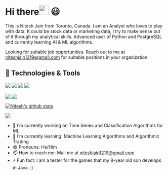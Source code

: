 # Hi there<img src="https://raw.githubusercontent.com/MartinHeinz/MartinHeinz/master/wave.gif" width="30px"> 😃


This is Nitesh Jain from Toronto, Canada. I am an Analyst who loves to play with data. It could be stock data or marketing data, I try to make sense out of it through my analytical skills. Advanced user of Python and PostgreSQL and currently learning AI & ML algorithms. 

Looking for suitable job opportunities. Reach out to me at niteshjain1219@gmail.com for suitable positions in your organization.


## 🔧 Technologies & Tools
![](https://img.shields.io/badge/Code-Python-informational?style=flat&logo=python&logoColor=white&color=2bbc8a)
![](https://img.shields.io/badge/Tools-PostgreSQL-informational?style=flat&logo=postgresql&logoColor=white&color=2bbc8a)
![](https://img.shields.io/badge/Tools-PowerBI-informational?style=flat&logo=PowerBI&logoColor=white&color=2bbc8a)
![](https://img.shields.io/badge/Tools-MSExcel-informational?style=flat&logo=MSExcel&logoColor=white&color=2bbc8a)

<a href="https://github.com/NJ1219/UofT-Project-1-Group-5">
  <img align="center" src="https://github-readme-stats.vercel.app/api/pin/?username=NJ1219&repo=UofT-Project-1-Group-5&title_color=ffffff&text_color=c9cacc&icon_color=2bbc8a&bg_color=1d1f21" /> 
</a>

  
  <a href="https://github.com/NJ1219/PyViz-Project">
  <img align="center" src="https://github-readme-stats.vercel.app/api/pin/?username=NJ1219&repo=PyViz-Project&title_color=ffffff&text_color=c9cacc&icon_color=2bbc8a&bg_color=1d1f21" />
</a>



[![Nitesh's github stats](https://github-readme-stats.vercel.app/api?username=NJ1219)](https://github.com/NJ1219/github-readme-stats)

<img align="center" src="https://github-readme-stats.vercel.app/api/top-langs/?username=NJ1219&theme=<THEME_NAME>" />

- 🔭 I’m currently working on Time Series and Classification Algorithms for ML
- 🌱 I’m currently learning: Machine Learning Algorithms and Algorithmic Trading
- 😄 Pronouns: He/Him
- 📫 How to reach me: Mail me at niteshjain1219@gmail.com
- ⚡ Fun fact: I am a tester for the games that my 8-year old son develops in Java. :)
<!--
**NJ1219/NJ1219** is a ✨ _special_ ✨ repository because its `README.md` (this file) appears on your GitHub profile.

Here are some ideas to get you started:

- 🔭 I’m currently working on ...
- 🌱 I’m currently learning ...
- 👯 I’m looking to collaborate on ...
- 🤔 I’m looking for help with ...
- 💬 Ask me about ...
- 📫 How to reach me: ...
- 😄 Pronouns: ...
- ⚡ Fun fact: ...
-->
